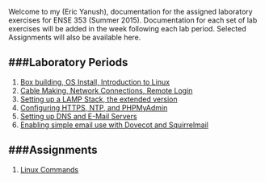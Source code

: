Welcome to my (Eric Yanush), documentation for the assigned laboratory exercises for ENSE 353 (Summer 2015).
Documentation for each set of lab exercises will be added in the week following each lab period. 
Selected Assignments will also be available here.

###Laboratory Periods
------------------------------
1. [Box building, OS Install, Introduction to Linux](Lab_1/index.html)
2. [Cable Making, Network Connections, Remote Login](Lab_2/index.html)
3. [Setting up a LAMP Stack, the extended version](Lab_3/Lighting_The_Lamp.html)
4. [Configuring HTTPS, NTP, and PHPMyAdmin](Lab_4/index.html)
5. [Setting up DNS and E-Mail Servers](Lab_5/index.html)
6. [Enabling simple email use with Dovecot and Squirrelmail](Lab_6/index.html)

###Assignments
---------------------
1. [Linux Commands](Assignment_1/Linux_Commands.html)